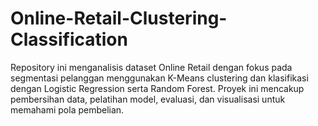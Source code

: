 # Online-Retail-Clustering-Classification
Repository ini menganalisis dataset Online Retail dengan fokus pada segmentasi pelanggan menggunakan K-Means clustering dan klasifikasi dengan Logistic Regression serta Random Forest. Proyek ini mencakup pembersihan data, pelatihan model, evaluasi, dan visualisasi untuk memahami pola pembelian.
